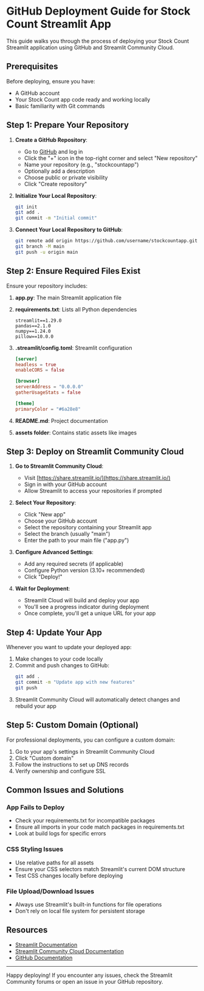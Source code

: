 # GitHub Deployment Guide for Stock Count Streamlit App

This guide walks you through the process of deploying your Stock Count Streamlit application using GitHub and Streamlit Community Cloud.

## Prerequisites

Before deploying, ensure you have:

- A GitHub account
- Your Stock Count app code ready and working locally
- Basic familiarity with Git commands

## Step 1: Prepare Your Repository

1. **Create a GitHub Repository**:
   - Go to [GitHub](https://github.com) and log in
   - Click the "+" icon in the top-right corner and select "New repository"
   - Name your repository (e.g., "stockcountapp")
   - Optionally add a description
   - Choose public or private visibility
   - Click "Create repository"

2. **Initialize Your Local Repository**:
   ```bash
   git init
   git add .
   git commit -m "Initial commit"
   ```

3. **Connect Your Local Repository to GitHub**:
   ```bash
   git remote add origin https://github.com/username/stockcountapp.git
   git branch -M main
   git push -u origin main
   ```

## Step 2: Ensure Required Files Exist

Ensure your repository includes:

1. **app.py**: The main Streamlit application file
2. **requirements.txt**: Lists all Python dependencies
   ```
   streamlit==1.29.0
   pandas==2.1.0
   numpy==1.24.0
   pillow==10.0.0
   ```

3. **.streamlit/config.toml**: Streamlit configuration
   ```toml
   [server]
   headless = true
   enableCORS = false
   
   [browser]
   serverAddress = "0.0.0.0"
   gatherUsageStats = false
   
   [theme]
   primaryColor = "#6a28e8"
   ```

4. **README.md**: Project documentation
5. **assets folder**: Contains static assets like images

## Step 3: Deploy on Streamlit Community Cloud

1. **Go to Streamlit Community Cloud**:
   - Visit [https://share.streamlit.io/](https://share.streamlit.io/)
   - Sign in with your GitHub account
   - Allow Streamlit to access your repositories if prompted

2. **Select Your Repository**:
   - Click "New app"
   - Choose your GitHub account
   - Select the repository containing your Streamlit app
   - Select the branch (usually "main")
   - Enter the path to your main file ("app.py")

3. **Configure Advanced Settings**:
   - Add any required secrets (if applicable)
   - Configure Python version (3.10+ recommended)
   - Click "Deploy!"

4. **Wait for Deployment**:
   - Streamlit Cloud will build and deploy your app
   - You'll see a progress indicator during deployment
   - Once complete, you'll get a unique URL for your app

## Step 4: Update Your App

Whenever you want to update your deployed app:

1. Make changes to your code locally
2. Commit and push changes to GitHub:
   ```bash
   git add .
   git commit -m "Update app with new features"
   git push
   ```
3. Streamlit Community Cloud will automatically detect changes and rebuild your app

## Step 5: Custom Domain (Optional)

For professional deployments, you can configure a custom domain:

1. Go to your app's settings in Streamlit Community Cloud
2. Click "Custom domain"
3. Follow the instructions to set up DNS records
4. Verify ownership and configure SSL

## Common Issues and Solutions

### App Fails to Deploy

- Check your requirements.txt for incompatible packages
- Ensure all imports in your code match packages in requirements.txt
- Look at build logs for specific errors

### CSS Styling Issues

- Use relative paths for all assets
- Ensure your CSS selectors match Streamlit's current DOM structure
- Test CSS changes locally before deploying

### File Upload/Download Issues

- Always use Streamlit's built-in functions for file operations
- Don't rely on local file system for persistent storage

## Resources

- [Streamlit Documentation](https://docs.streamlit.io/)
- [Streamlit Community Cloud Documentation](https://docs.streamlit.io/streamlit-community-cloud)
- [GitHub Documentation](https://docs.github.com/)

---

Happy deploying! If you encounter any issues, check the Streamlit Community forums or open an issue in your GitHub repository.